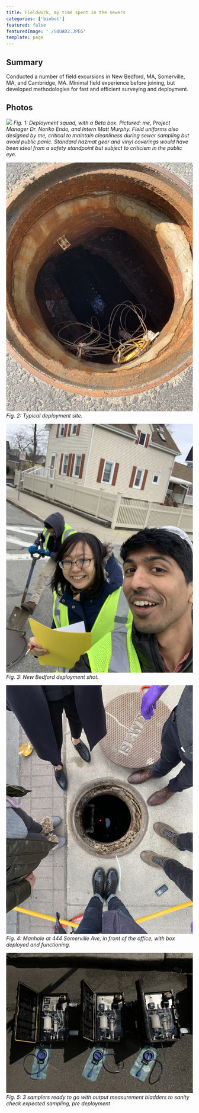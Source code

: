 ```yaml
---
title: Fieldwork, my time spent in the sewers
categories: ['biobot']
featured: false
featuredImage: './SQUAD2.JPEG'
template: page
---
```


## Summary

Conducted a number of field excursions in New Bedford, MA, Somerville, MA, and Cambridge, MA. Minimal field experience before joining, but developed methodologies for fast and efficient surveying and deployment.

## Photos
![](SQUAD2.JPEG)
*Fig. 1: Deployment squad, with a Beta box. Pictured: me, Project Manager Dr. Noriko Endo, and Intern Matt Murphy. Field uniforms also designed by me, critical to maintain cleanliness during sewer sampling but avoid public panic. Standard hazmat gear and vinyl coverings would have been ideal from a safety standpoint but subject to criticism in the public eye.*

![](IMG_2939.JPEG)
*Fig. 2: Typical deployment site.*

![](IMG_2264.JPEG)
*Fig. 3: New Bedford deployment shot.*

![](IMG_2092.JPEG)
*Fig. 4: Manhole at 444 Somerville Ave, in front of the office, with box deployed and functioning.*

![](IMG_3012C.JPEG)
*Fig. 5: 3 samplers ready to go with output measurement bladders to sanity check expected sampling, pre deployment*
